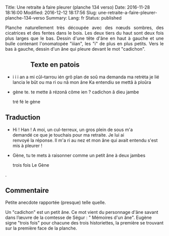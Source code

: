 Title: Une retraite à faire pleurer (planche 134 verso)
Date: 2016-11-28 18:16:00
Modified: 2016-12-12 18:17:56
Slug: une-retraite-a-faire-pleurer-planche-134-verso
Summary: 
Lang: fr
Status: published

<p style="text-align:justify;">Planche naturellement très découpée avec des nœuds sombres, des cicatrices et des fentes dans le bois. Les deux tiers du haut sont deux fois plus larges que le bas.  Dessin d'une tête d'âne en haut à gauche et une bulle contenant l'onomatopée "iiian", les "i" de plus en plus petits. Vers le bas à gauche, dessin d'un âne qui pleure devant le mot "cadichon".</p>

<figure class="image-block" style="float: left;">
  <img alt="" src="{static}/images/planche_134_verso.png">
  <figcaption style="max-width: 263px"></figcaption>
</figure>

## Texte en patois
- i i i an     a mi cûl–tarrou ién grô plan de soû ma demanda ma retrèta   je lié lancia le bût   ou  ma ri ou nâ   mon âne Ka entendiu se mettâ à ploûra



- gène te. te mette â rézonâ côme ien ? cadichon  â dieu  jambe



  tré  fé  le gène

## Traduction

<figure class="image-block" style="float: right;">
  <img alt="" src="{static}/images/planche_134_dessin_haut.png">
  <figcaption style="max-width: 420px"></figcaption>
</figure>

- Hi  !  Han ! A moi, un cul-terreux, un gros plein de sous m'a demandé ce que je touchais pour ma retraite. Je lui ai  renvoyé la réponse. Il m'a ri au nez et mon âne qui avait entendu s'est mis à pleurer !

- Gène, tu te mets à raisonner comme un petit âne à deux jambes



  trois fois  Le Gène
<figure class="image-block" style="float: right;">
  <img alt="" src="{static}/images/planche_134_verso_dessin_bas.png">
  <figcaption style="max-width: 300px"></figcaption>
</figure>

.
## Commentaire
Petite anecdote rapportée (presque) telle quelle.

Un "cadichon" est un petit âne. Ce mot vient du personnage d'âne savant dans l’œuvre de la comtesse de Ségur : " Mémoires d'un âne".
Eugène signe "trois fois" pour chacune des trois historiettes, la première se trouvant sur la première face de la planche.



